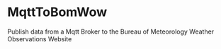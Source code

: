 # MqttToBomWow
Publish data from a Mqtt Broker to the Bureau of Meteorology Weather Observations Website
